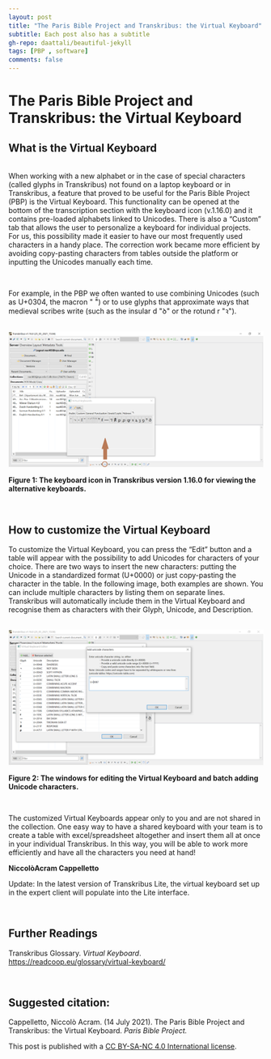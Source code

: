 ```yaml
---
layout: post
title: "The Paris Bible Project and Transkribus: the Virtual Keyboard"
subtitle: Each post also has a subtitle
gh-repo: daattali/beautiful-jekyll
tags: [PBP , software]
comments: false
---
```

<base target="_blank">

# **The Paris Bible Project and Transkribus: the Virtual Keyboard**

## **What is the Virtual Keyboard**

<br>When working with a new alphabet or in the case of special characters (called glyphs in Transkribus) not found on a laptop keyboard or in Transkribus, a feature that proved to be useful for the Paris Bible Project (PBP) is the Virtual Keyboard. This functionality can be opened at the bottom of the transcription section with the keyboard icon (v.1.16.0) and it contains pre-loaded alphabets linked to Unicodes. There is also a “Custom” tab that allows the user to personalize a keyboard for individual projects. For us, this possibility made it easier to have our most frequently used characters in a handy place. The correction work became more efficient by avoiding copy-pasting characters from tables outside the platform or inputting the Unicodes manually each time.

<br>

For example, in the PBP we often wanted to use combining Unicodes (such as U+0304, the macron " ̄̄") or to use glyphs that approximate ways that medieval scribes write (such as the insular d "ꝺ" or the rotund r "ꝛ").

<br>

<img src="/assets/Fig1_Blog8.png" style="zoom:50%"/>

**Figure 1: The keyboard icon in Transkribus version 1.16.0 for viewing the alternative keyboards.**

<br>

## **How to customize the Virtual Keyboard**

To customize the Virtual Keyboard, you can press the “Edit” button and a table will appear with the possibility to add Unicodes for characters of your choice. There are two ways to insert the new characters: putting the Unicode in a standardized format (U+0000) or just copy-pasting the character in the table. In the following image, both examples are shown. You can include multiple characters by listing them on separate lines. Transkribus will automatically include them in the Virtual Keyboard and recognise them as characters with their Glyph, Unicode, and Description.

<br>

<img src="/assets/Fig2_Blog8.png" style="zoom:50%"/>

**Figure 2: The windows for editing the Virtual Keyboard and batch adding Unicode characters.**

<br>

The customized Virtual Keyboards appear only to you and are not shared in the collection. One easy way to have a shared keyboard with your team is to create a table with excel/spreadsheet altogether and insert them all at once in your individual Transkribus. In this way, you will be able to work more efficiently and have all the characters you need at hand!

**NiccolòAcram Cappelletto**

Update: In the latest version of Transkribus Lite, the virtual keyboard set up in the expert client will populate into the Lite interface.

<br>



## **Further Readings**

Transkribus Glossary. *Virtual Keyboard*. https://readcoop.eu/glossary/virtual-keyboard/

<br>

## **Suggested citation:**

Cappelletto, Niccolò Acram. (14 July 2021). The Paris Bible Project and Transkribus: the Virtual Keyboard. *Paris Bible Project.*

This post is published with a [CC BY-SA-NC 4.0 International license](https://creativecommons.org/licenses/by-nc-sa/4.0/).
